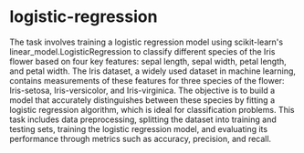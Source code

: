 # logistic-regression
The task involves training a logistic regression model using scikit-learn's linear_model.LogisticRegression to classify different species of the Iris flower based on four key features: sepal length, sepal width, petal length, and petal width. The Iris dataset, a widely used dataset in machine learning, contains measurements of these features for three species of the flower: Iris-setosa, Iris-versicolor, and Iris-virginica. The objective is to build a model that accurately distinguishes between these species by fitting a logistic regression algorithm, which is ideal for classification problems. This task includes data preprocessing, splitting the dataset into training and testing sets, training the logistic regression model, and evaluating its performance through metrics such as accuracy, precision, and recall.
